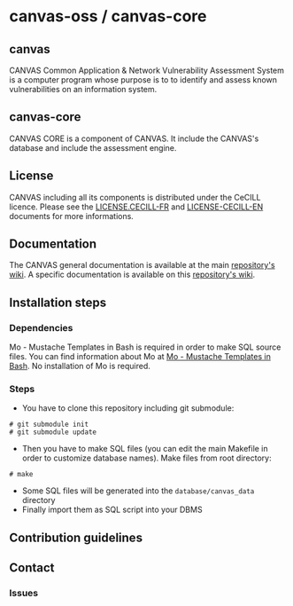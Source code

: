 # canvas-oss / canvas-core
## canvas
CANVAS Common Application & Network Vulnerability Assessment System is a computer program whose purpose is to to identify and assess known vulnerabilities on an information system.

## canvas-core
CANVAS CORE is a component of CANVAS. It include the CANVAS's database and include the assessment engine.

## License
CANVAS including all its components is distributed under the CeCILL licence. Please see the [LICENSE.CECILL-FR](https://github.com/canvas-oss/canvas-core/blob/master/LICENSE.CECILL-FR) and [LICENSE-CECILL-EN](https://github.com/canvas-oss/canvas-core/blob/master/LICENSE.CECILL-EN) documents for more informations.

## Documentation
The CANVAS general documentation is available at the main [repository's wiki]().
A specific documentation is available on this [repository's wiki]().

## Installation steps
### Dependencies
Mo - Mustache Templates in Bash is required in order to make SQL source files. You can find information about Mo at [Mo - Mustache Templates in Bash](https://github.com/tests-always-included/mo). No installation of Mo is required.

### Steps
- You have to clone this repository including git submodule:
```
# git submodule init
# git submodule update
```
- Then you have to make SQL files (you can edit the main Makefile in order to customize database names). Make files from root directory:
```
# make
```
- Some SQL files will be generated into the ```database/canvas_data``` directory
- Finally import them as SQL script into your DBMS

## Contribution guidelines

## Contact

### Issues
